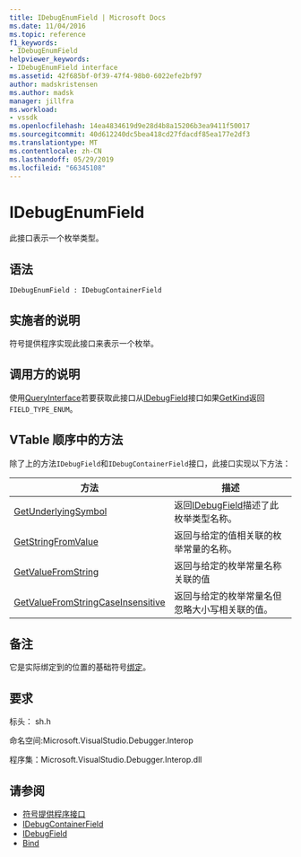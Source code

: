 ```yaml
---
title: IDebugEnumField | Microsoft Docs
ms.date: 11/04/2016
ms.topic: reference
f1_keywords:
- IDebugEnumField
helpviewer_keywords:
- IDebugEnumField interface
ms.assetid: 42f685bf-0f39-47f4-98b0-6022efe2bf97
author: madskristensen
ms.author: madsk
manager: jillfra
ms.workload:
- vssdk
ms.openlocfilehash: 14ea4834619d9e28d4b8a15206b3ea9411f50017
ms.sourcegitcommit: 40d612240dc5bea418cd27fdacdf85ea177e2df3
ms.translationtype: MT
ms.contentlocale: zh-CN
ms.lasthandoff: 05/29/2019
ms.locfileid: "66345108"
---
```

# <a name="idebugenumfield"></a>IDebugEnumField
此接口表示一个枚举类型。

## <a name="syntax"></a>语法

```
IDebugEnumField : IDebugContainerField
```

## <a name="notes-for-implementers"></a>实施者的说明
 符号提供程序实现此接口来表示一个枚举。

## <a name="notes-for-callers"></a>调用方的说明
 使用[QueryInterface](/cpp/atl/queryinterface)若要获取此接口从[IDebugField](../../../extensibility/debugger/reference/idebugfield.md)接口如果[GetKind](../../../extensibility/debugger/reference/idebugfield-getkind.md)返回`FIELD_TYPE_ENUM`。

## <a name="methods-in-vtable-order"></a>VTable 顺序中的方法
 除了上的方法`IDebugField`和`IDebugContainerField`接口，此接口实现以下方法：

|方法|描述|
|------------|-----------------|
|[GetUnderlyingSymbol](../../../extensibility/debugger/reference/idebugenumfield-getunderlyingsymbol.md)|返回[IDebugField](../../../extensibility/debugger/reference/idebugfield.md)描述了此枚举类型名称。|
|[GetStringFromValue](../../../extensibility/debugger/reference/idebugenumfield-getstringfromvalue.md)|返回与给定的值相关联的枚举常量的名称。|
|[GetValueFromString](../../../extensibility/debugger/reference/idebugenumfield-getvaluefromstring.md)|返回与给定的枚举常量名称关联的值|
|[GetValueFromStringCaseInsensitive](../../../extensibility/debugger/reference/idebugenumfield-getvaluefromstringcaseinsensitive.md)|返回与给定的枚举常量名但忽略大小写相关联的值。|

## <a name="remarks"></a>备注
 它是实际绑定到的位置的基础符号[绑定](../../../extensibility/debugger/reference/idebugbinder-bind.md)。

## <a name="requirements"></a>要求
 标头： sh.h

 命名空间:Microsoft.VisualStudio.Debugger.Interop

 程序集：Microsoft.VisualStudio.Debugger.Interop.dll

## <a name="see-also"></a>请参阅
- [符号提供程序接口](../../../extensibility/debugger/reference/symbol-provider-interfaces.md)
- [IDebugContainerField](../../../extensibility/debugger/reference/idebugcontainerfield.md)
- [IDebugField](../../../extensibility/debugger/reference/idebugfield.md)
- [Bind](../../../extensibility/debugger/reference/idebugbinder-bind.md)
